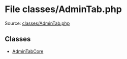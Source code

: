 File classes/AdminTab.php
=========

Source: [classes/AdminTab.php](https://github.com/PrestaShop/PrestaShop/blob/1.5.0.1/classes/AdminTab.php)


Classes
-------

* [AdminTabCore](class.AdminTabCore.md)

